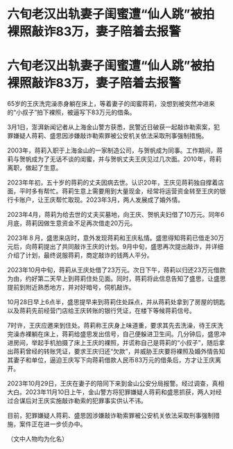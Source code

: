 # 六旬老汉出轨妻子闺蜜遭“仙人跳”被拍裸照敲诈83万，妻子陪着去报警

# 六旬老汉出轨妻子闺蜜遭“仙人跳”被拍裸照敲诈83万，妻子陪着去报警

65岁的王庆洗完澡赤身躺在床上，等着妻子的闺蜜蒋莉，没想到被突然冲进来的“小叔子”拍下裸照，被逼写下83万元的借条。

3月1日，澎湃新闻记者从上海金山警方获悉，民警近日破获一起敲诈勒索案，犯罪嫌疑人蒋莉、盛思因涉嫌敲诈勒索罪被公安机关依法采取刑事强制措施。

2003年，蒋莉入职于上海金山的一家制造公司，与贺帆成为同事。工作期间，蒋莉与贺帆成为了无话不谈的闺蜜，并与贺帆丈夫王庆见过几次面。2010年，蒋莉离职，做起了生意。

2023年年初，五十岁的蒋莉的丈夫因病去世。认识20年，王庆见蒋莉独自撑着店面，平时多有帮忙。蒋莉生意上需要用到大量现金，经常将运营资金转至王庆的银行卡账户，让王庆帮忙取现。2023年3月，两人发展成了婚外情。

2023年4月，蒋莉为给去世的丈夫买墓地，向王庆、贺帆夫妇借了10万元。同年6月底，蒋莉因做生意资金不足再次借走20万元。

2023年８月，盛思来店时，意外发现蒋莉和王庆私情。盛思得知蒋莉已借走30万元后，向蒋莉提出了共同敲诈王庆的计划。9月中旬，盛思再次提出敲诈，并详细介绍了计划，最终说服蒋莉，商定敲诈的钱两人平分。

2023年10月中旬，蒋莉从王庆处借了23万元。次日下午，蒋莉以归还23万元借款为由，约好第二天早上到蒋莉住处见面。同时，蒋莉将此信息告知了盛思，让盛思提前到附近熟悉地方，并对好暗号，伺机敲诈。

10月28日早上6点半，盛思提早来到蒋莉住处踩点，并从蒋莉处拿到了房屋的钥匙以及蒋莉先前经营门店给王庆转账的银行凭证，在楼下等候蒋莉信号。

7时许，王庆应邀来到住处。蒋莉称王庆身上味道重，要求其先去洗澡，待王庆洗完澡赤裸躺在床上，蒋莉给盛思发出信号，自己便躲进卫生间。几分钟后，盛思冲进房间，举起手机拍摄了床上王庆的裸照，并谎称自己是蒋莉的“小叔子”，随后拿出蒋莉曾经的转账凭证，要求王庆归还“欠款”，并威胁王庆要将裸照及婚外情告知其妻子和单位，逼迫王庆写下向蒋莉借款人民币83万元的借条后，方才让王庆离开。

2023年10月29日，王庆在妻子的陪同下来到金山公安分局报警。经过调查，真相大白。2023年11月10日上午，金山警方将犯罪嫌疑人蒋莉和盛思抓获，两人对经过合谋后对王庆实施敲诈勒索的犯罪事实供认不讳。

目前，犯罪嫌疑人蒋莉、盛思因涉嫌敲诈勒索罪被公安机关依法采取刑事强制措施，案件正在进一步侦办中。

（文中人物均为化名）

